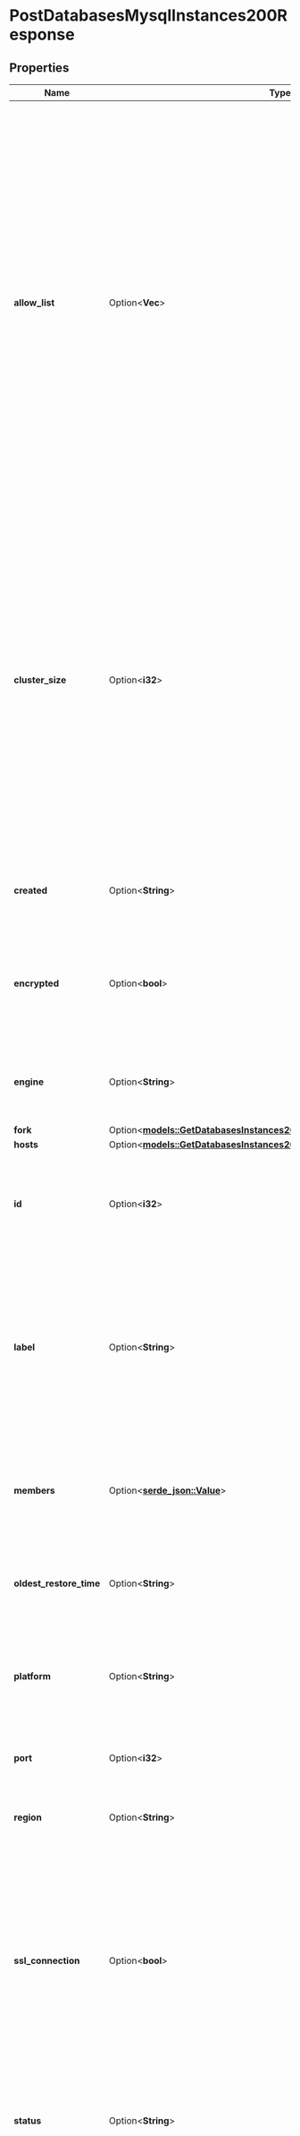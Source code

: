 # PostDatabasesMysqlInstances200Response

## Properties

Name | Type | Description | Notes
------------ | ------------- | ------------- | -------------
**allow_list** | Option<**Vec<String>**> | Controls access to the Managed Database.  - Individually included IP addresses or CIDR ranges can access the Managed Database while all other sources are blocked.  - A standalone value of `0.0.0.0/0` allows all IP addresses access to the Managed Database.  - An empty array (`[]`) blocks all public and private connections to the Managed Database. | [optional]
**cluster_size** | Option<**i32**> | The number of Linode instance nodes deployed to the Managed Database.   - Choose `3` nodes to create a high availability cluster that consists of one primary node and two replica nodes.  - A `2` node cluster is only available with a dedicated plan. It consists of one primary node and one replica node. | [optional][default to Variant1]
**created** | Option<**String**> | __Read-only__ When this Managed Database was created. | [optional][readonly]
**encrypted** | Option<**bool**> | __Read-only__ Whether the Managed Databases is encrypted. Currently required to be `true`. | [optional][readonly][default to true]
**engine** | Option<**String**> | __Filterable__, __Read-only__ The Managed Database engine type. | [optional][readonly]
**fork** | Option<[**models::GetDatabasesInstances200ResponseAllOfDataInnerFork**](get_databases_instances_200_response_allOf_data_inner_fork.md)> |  | [optional]
**hosts** | Option<[**models::GetDatabasesInstances200ResponseAllOfDataInnerHosts**](get_databases_instances_200_response_allOf_data_inner_hosts.md)> |  | [optional]
**id** | Option<**i32**> | __Read-only__ A unique ID that can be used to identify and reference the Managed Database. | [optional][readonly]
**label** | Option<**String**> | __Filterable__ A unique, user-defined string referring to the Managed Database. This string needs to be unique per Managed Database engine type. | [optional]
**members** | Option<[**serde_json::Value**](.md)> | __Read-only__ A mapping between IP addresses and strings designating them as `primary` or `failover`. | [optional][readonly]
**oldest_restore_time** | Option<**String**> | __Read-only__ The oldest time to which a database can be restored. | [optional][readonly]
**platform** | Option<**String**> | __Filterable__, __Read-only__ The back-end platform for relational databases used by the service. | [optional][readonly]
**port** | Option<**i32**> | __Read-only__ The access port for this Managed Database. | [optional][readonly]
**region** | Option<**String**> | __Filterable__ The [Region](https://techdocs.akamai.com/linode-api/reference/get-regions) ID for the Managed Database. | [optional]
**ssl_connection** | Option<**bool**> | Currently required to be `true`. Whether to require SSL credentials to establish a connection to the Managed Database.  Run the [Get managed MySQL database credentials](https://techdocs.akamai.com/linode-api/reference/get-databases-mysql-instance-credentials) operation for access information. | [optional][default to true]
**status** | Option<**String**> | __Filterable__, __Read-only__ The operating status of the Managed Database. | [optional][readonly]
**total_disk_size_gb** | Option<**i32**> | __Read-only__ The total disk size of the database, in GB. | [optional][readonly]
**r#type** | Option<**String**> | __Filterable__ The Linode Instance type used by the Managed Database for its nodes. | [optional]
**updated** | Option<**String**> | __Read-only__ When this Managed Database was last updated. | [optional][readonly]
**updates** | Option<[**models::GetDatabasesInstances200ResponseAllOfDataInnerUpdates**](get_databases_instances_200_response_allOf_data_inner_updates.md)> |  | [optional]
**used_disk_size_gb** | Option<**i32**> | __Read-only__ The amount of space currently in use in the database, in GB. | [optional][readonly]
**version** | Option<**String**> | __Filterable__ The Managed Database engine version. | [optional]

[[Back to Model list]](../README.md#documentation-for-models) [[Back to API list]](../README.md#documentation-for-api-endpoints) [[Back to README]](../README.md)


